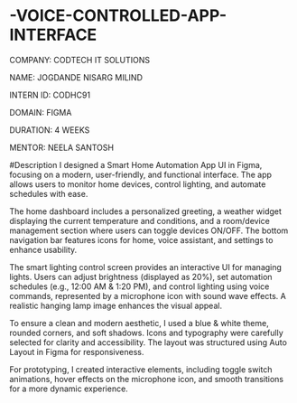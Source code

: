 # -VOICE-CONTROLLED-APP-INTERFACE

COMPANY: CODTECH IT SOLUTIONS

NAME: JOGDANDE NISARG MILIND

INTERN ID: CODHC91

DOMAIN: FIGMA

DURATION: 4 WEEKS

MENTOR: NEELA SANTOSH

#Description
I designed a Smart Home Automation App UI in Figma, focusing on a modern, user-friendly, and functional interface. The app allows users to monitor home devices, control lighting, and automate schedules with ease.

The home dashboard includes a personalized greeting, a weather widget displaying the current temperature and conditions, and a room/device management section where users can toggle devices ON/OFF. The bottom navigation bar features icons for home, voice assistant, and settings to enhance usability.

The smart lighting control screen provides an interactive UI for managing lights. Users can adjust brightness (displayed as 20%), set automation schedules (e.g., 12:00 AM & 1:20 PM), and control lighting using voice commands, represented by a microphone icon with sound wave effects. A realistic hanging lamp image enhances the visual appeal.

To ensure a clean and modern aesthetic, I used a blue & white theme, rounded corners, and soft shadows. Icons and typography were carefully selected for clarity and accessibility. The layout was structured using Auto Layout in Figma for responsiveness.

For prototyping, I created interactive elements, including toggle switch animations, hover effects on the microphone icon, and smooth transitions for a more dynamic experience.
